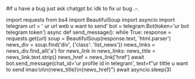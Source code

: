 #if u have a bug just ask chatgpt bc idk to fix ur bug .-.






















import requests
from bs4 import BeautifulSoup
import asyncio
import telegram
url = ' ur url web u want to send'
bot = telegram.Bot(token='ur bot telegram token')
async def send_message():
    while True:
        response = requests.get(url)
        soup = BeautifulSoup(response.text, 'html.parser')
        news_div = soup.find('div', {'class': 'list_news'})
        news_links = news_div.find_all('a')
        for news_link in news_links:
            news_title = news_link.text.strip()
            news_href = news_link['href']
            await bot.send_message(chat_id='ur profile id in telegram', text=f"ur tittle u want to send imao:\n\n{news_title}\n{news_href}")
        await asyncio.sleep(3)
        
        
        
        
        

